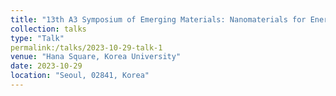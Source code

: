 ```yaml
---
title: "13th A3 Symposium of Emerging Materials: Nanomaterials for Energy and Electronics"
collection: talks
type: "Talk"
permalink:/talks/2023-10-29-talk-1
venue: "Hana Square, Korea University"
date: 2023-10-29
location: "Seoul, 02841, Korea"
---
```

